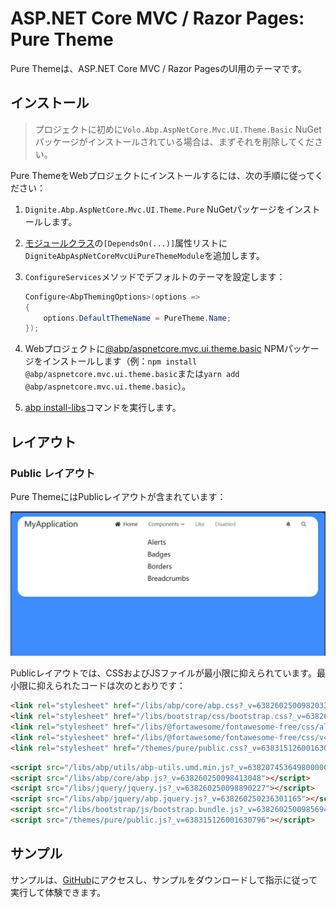 # ASP.NET Core MVC / Razor Pages: Pure Theme

Pure Themeは、ASP.NET Core MVC / Razor PagesのUI用のテーマです。

## インストール

> プロジェクトに初めに`Volo.Abp.AspNetCore.Mvc.UI.Theme.Basic` NuGetパッケージがインストールされている場合は、まずそれを削除してください。

Pure ThemeをWebプロジェクトにインストールするには、次の手順に従ってください：

1. `Dignite.Abp.AspNetCore.Mvc.UI.Theme.Pure` NuGetパッケージをインストールします。

2. [モジュールクラス](https://docs.abp.io/en/abp/latest/Module-Development-Basics)の`[DependsOn(...)]`属性リストに`DigniteAbpAspNetCoreMvcUiPureThemeModule`を追加します。

3. `ConfigureServices`メソッドでデフォルトのテーマを設定します：

    ```csharp
    Configure<AbpThemingOptions>(options =>
    {
        options.DefaultThemeName = PureTheme.Name;
    });
    ```

4. Webプロジェクトに[@abp/aspnetcore.mvc.ui.theme.basic](https://www.npmjs.com/package/@abp/aspnetcore.mvc.ui.theme.basic) NPMパッケージをインストールします（例：`npm install @abp/aspnetcore.mvc.ui.theme.basic`または`yarn add @abp/aspnetcore.mvc.ui.theme.basic`）。

5. [abp install-libs](https://docs.abp.io/en/abp/latest/CLI#install-libs)コマンドを実行します。

## レイアウト

### Public レイアウト

Pure ThemeにはPublicレイアウトが含まれています：

![Blazor Pure Theme](images/aspnetcore-puretheme.jpg)

Publicレイアウトでは、CSSおよびJSファイルが最小限に抑えられています。最小限に抑えられたコードは次のとおりです：

```html
<link rel="stylesheet" href="/libs/abp/core/abp.css?_v=638260250098203318" />
<link rel="stylesheet" href="/libs/bootstrap/css/bootstrap.css?_v=638260250098536014" />
<link rel="stylesheet" href="/libs/@fortawesome/fontawesome-free/css/all.css?_v=638260250098193346" />
<link rel="stylesheet" href="/libs/@fortawesome/fontawesome-free/css/v4-shims.css?_v=638260250098203318" />
<link rel="stylesheet" href="/themes/pure/public.css?_v=638315126001630796" />
```

```html
<script src="/libs/abp/utils/abp-utils.umd.min.js?_v=638207453649800000"></script>
<script src="/libs/abp/core/abp.js?_v=638260250098413048"></script>
<script src="/libs/jquery/jquery.js?_v=638260250098890227"></script>
<script src="/libs/abp/jquery/abp.jquery.js?_v=638260250236301165"></script>
<script src="/libs/bootstrap/js/bootstrap.bundle.js?_v=638260250098569464"></script>
<script src="/themes/pure/public.js?_v=638315126001630796"></script>
```

## サンプル

サンプルは、[GitHub](https://github.com/dignite-projects/dignite-abp/tree/main/samples/PureTheme.BlazorServerSample)にアクセスし、サンプルをダウンロードして指示に従って実行して体験できます。
